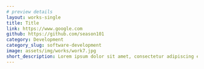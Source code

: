 ```yaml
---
# preview details
layout: works-single
title: Title
link: https://www.google.com
github: https://github.com/season101
category: Development
category_slug: software-development
image: assets/img/works/work7.jpg
short_description: Lorem ipsum dolor sit amet, consectetur adipiscing elit, sed do eiusmod tempor incididunt ut labore et dolore.
---
```

